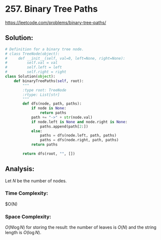 # 257. Binary Tree Paths

https://leetcode.com/problems/binary-tree-paths/

## Solution:

```python
# Definition for a binary tree node.
# class TreeNode(object):
#     def __init__(self, val=0, left=None, right=None):
#         self.val = val
#         self.left = left
#         self.right = right
class Solution(object):
    def binaryTreePaths(self, root):
        """
        :type root: TreeNode
        :rtype: List[str]
        """
        def dfs(node, path, paths):
            if node is None:
                return paths
            path += "->" + str(node.val)
            if node.left is None and node.right is None:
                paths.append(path[2:])
            else:
                paths = dfs(node.left, path, paths)
                paths = dfs(node.right, path, paths)
            return paths
        
        return dfs(root, "", [])
```

## Analysis:

Let $N$ be the number of nodes.

### Time Complexity:

$O(N)

### Space Complexity:

$O(N\log N)$ for storing the result: the number of leaves is $O(N)$ and the string length is $O(\log N)$.